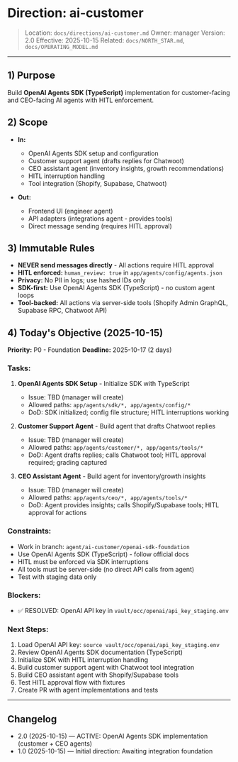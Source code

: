 # Direction: ai-customer

> Location: `docs/directions/ai-customer.md`
> Owner: manager
> Version: 2.0
> Effective: 2025-10-15
> Related: `docs/NORTH_STAR.md`, `docs/OPERATING_MODEL.md`

---

## 1) Purpose

Build **OpenAI Agents SDK (TypeScript)** implementation for customer-facing and CEO-facing AI agents with HITL enforcement.

## 2) Scope

* **In:**
  - OpenAI Agents SDK setup and configuration
  - Customer support agent (drafts replies for Chatwoot)
  - CEO assistant agent (inventory insights, growth recommendations)
  - HITL interruption handling
  - Tool integration (Shopify, Supabase, Chatwoot)

* **Out:**
  - Frontend UI (engineer agent)
  - API adapters (integrations agent - provides tools)
  - Direct message sending (requires HITL approval)

## 3) Immutable Rules

* **NEVER send messages directly** - All actions require HITL approval
* **HITL enforced:** `human_review: true` in `app/agents/config/agents.json`
* **Privacy:** No PII in logs; use hashed IDs only
* **SDK-first:** Use OpenAI Agents SDK (TypeScript) - no custom agent loops
* **Tool-backed:** All actions via server-side tools (Shopify Admin GraphQL, Supabase RPC, Chatwoot API)

## 4) Today's Objective (2025-10-15)

**Priority:** P0 - Foundation
**Deadline:** 2025-10-17 (2 days)

### Tasks:
1. **OpenAI Agents SDK Setup** - Initialize SDK with TypeScript
   - Issue: TBD (manager will create)
   - Allowed paths: `app/agents/sdk/*, app/agents/config/*`
   - DoD: SDK initialized; config file structure; HITL interruptions working

2. **Customer Support Agent** - Build agent that drafts Chatwoot replies
   - Issue: TBD (manager will create)
   - Allowed paths: `app/agents/customer/*, app/agents/tools/*`
   - DoD: Agent drafts replies; calls Chatwoot tool; HITL approval required; grading captured

3. **CEO Assistant Agent** - Build agent for inventory/growth insights
   - Issue: TBD (manager will create)
   - Allowed paths: `app/agents/ceo/*, app/agents/tools/*`
   - DoD: Agent provides insights; calls Shopify/Supabase tools; HITL approval for actions

### Constraints:
- Work in branch: `agent/ai-customer/openai-sdk-foundation`
- Use OpenAI Agents SDK (TypeScript) - follow official docs
- HITL must be enforced via SDK interruptions
- All tools must be server-side (no direct API calls from agent)
- Test with staging data only

### Blockers:
- ✅ RESOLVED: OpenAI API key in `vault/occ/openai/api_key_staging.env`

### Next Steps:
1. Load OpenAI API key: `source vault/occ/openai/api_key_staging.env`
2. Review OpenAI Agents SDK documentation (TypeScript)
3. Initialize SDK with HITL interruption handling
4. Build customer support agent with Chatwoot tool integration
5. Build CEO assistant agent with Shopify/Supabase tools
6. Test HITL approval flow with fixtures
7. Create PR with agent implementations and tests

---

## Changelog

* 2.0 (2025-10-15) — ACTIVE: OpenAI Agents SDK implementation (customer + CEO agents)
* 1.0 (2025-10-15) — Initial direction: Awaiting integration foundation
